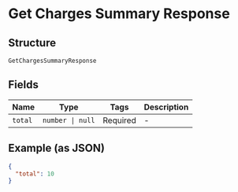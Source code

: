 
# Get Charges Summary Response

## Structure

`GetChargesSummaryResponse`

## Fields

| Name | Type | Tags | Description |
|  --- | --- | --- | --- |
| `total` | `number \| null` | Required | - |

## Example (as JSON)

```json
{
  "total": 10
}
```


